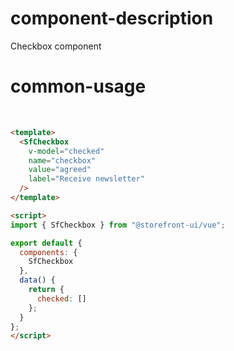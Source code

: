 # component-description
Checkbox component

# common-usage
<br>
<SfCheckbox label="Receive newsletter" />

```html
<template>
  <SfCheckbox
    v-model="checked"
    name="checkbox"
    value="agreed"
    label="Receive newsletter"
  />
</template>

<script>
import { SfCheckbox } from "@storefront-ui/vue";

export default {
  components: {
    SfCheckbox
  },
  data() {
    return {
      checked: []
    };
  }
};
</script>
```
